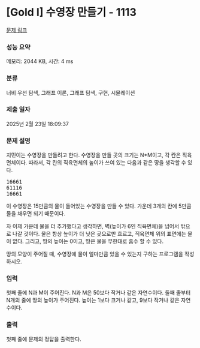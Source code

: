 # [Gold I] 수영장 만들기 - 1113 

[문제 링크](https://www.acmicpc.net/problem/1113) 

### 성능 요약

메모리: 2044 KB, 시간: 4 ms

### 분류

너비 우선 탐색, 그래프 이론, 그래프 탐색, 구현, 시뮬레이션

### 제출 일자

2025년 2월 23일 18:09:37

### 문제 설명

<p>지민이는 수영장을 만들려고 한다. 수영장을 만들 곳의 크기는 N*M이고, 각 칸은 직육면체이다. 따라서, 각 칸의 직육면체의 높이가 쓰여 있는 다음과 같은 땅을 생각할 수 있다.</p>

<pre>16661
61116
16661</pre>

<p>이 수영장은 15만큼의 물이 들어있는 수영장을 만들 수 있다. 가운데 3개의 칸에 5만큼 물을 채우면 되기 때문이다.</p>

<p>자 이제 가운데 물을 더 추가했다고 생각하면, 벽(높이가 6인 직육면체)을 넘어서 밖으로 나갈 것이다. 물은 항상 높이가 더 낮은 곳으로만 흐르고, 직육면체 위의 표면에는 물이 없다. 그리고, 땅의 높이는 0이고, 땅은 물을 무한대로 흡수 할 수 있다.</p>

<p>땅의 모양이 주어질 때, 수영장에 물이 얼마만큼 있을 수 있는지 구하는 프로그램을 작성하시오.</p>

### 입력 

 <p>첫째 줄에 N과 M이 주어진다. N과 M은 50보다 작거나 같은 자연수이다. 둘째 줄부터 N개의 줄에 땅의 높이가 주어진다. 높이는 1보다 크거나 같고, 9보다 작거나 같은 자연수이다.</p>

### 출력 

 <p>첫째 줄에 문제의 정답을 출력한다.</p>

